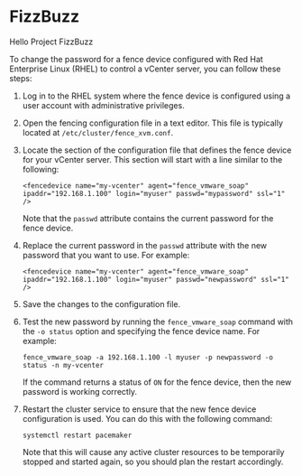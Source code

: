 # FizzBuzz
Hello Project FizzBuzz

To change the password for a fence device configured with Red Hat Enterprise Linux (RHEL) to control a vCenter server, you can follow these steps:

1. Log in to the RHEL system where the fence device is configured using a user account with administrative privileges.

2. Open the fencing configuration file in a text editor. This file is typically located at `/etc/cluster/fence_xvm.conf`.

3. Locate the section of the configuration file that defines the fence device for your vCenter server. This section will start with a line similar to the following:

   ```
   <fencedevice name="my-vcenter" agent="fence_vmware_soap" ipaddr="192.168.1.100" login="myuser" passwd="mypassword" ssl="1" />
   ```

   Note that the `passwd` attribute contains the current password for the fence device.

4. Replace the current password in the `passwd` attribute with the new password that you want to use. For example:

   ```
   <fencedevice name="my-vcenter" agent="fence_vmware_soap" ipaddr="192.168.1.100" login="myuser" passwd="newpassword" ssl="1" />
   ```

5. Save the changes to the configuration file.

6. Test the new password by running the `fence_vmware_soap` command with the `-o status` option and specifying the fence device name. For example:

   ```
   fence_vmware_soap -a 192.168.1.100 -l myuser -p newpassword -o status -n my-vcenter
   ```

   If the command returns a status of `ON` for the fence device, then the new password is working correctly.

7. Restart the cluster service to ensure that the new fence device configuration is used. You can do this with the following command:

   ```
   systemctl restart pacemaker
   ```

   Note that this will cause any active cluster resources to be temporarily stopped and started again, so you should plan the restart accordingly.
